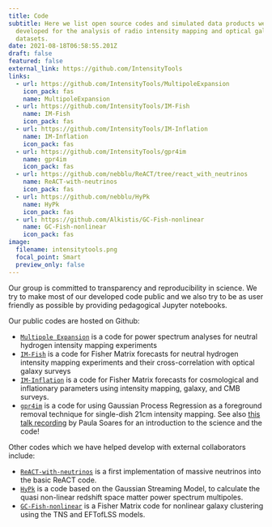```yaml
---
title: Code
subtitle: Here we list open source codes and simulated data products we have
  developed for the analysis of radio intensity mapping and optical galaxy
  datasets.
date: 2021-08-18T06:58:55.201Z
draft: false
featured: false
external_link: https://github.com/IntensityTools
links:
  - url: https://github.com/IntensityTools/MultipoleExpansion
    icon_pack: fas
    name: MultipoleExpansion
  - url: https://github.com/IntensityTools/IM-Fish
    name: IM-Fish
    icon_pack: fas
  - url: https://github.com/IntensityTools/IM-Inflation
    name: IM-Inflation
    icon_pack: fas
  - url: https://github.com/IntensityTools/gpr4im
    name: gpr4im
    icon_pack: fas
  - url: https://github.com/nebblu/ReACT/tree/react_with_neutrinos
    name: ReACT-with-neutrinos
    icon_pack: fas
  - url: https://github.com/nebblu/HyPk
    name: HyPk
    icon_pack: fas
  - url: https://github.com/Alkistis/GC-Fish-nonlinear
    name: GC-Fish-nonlinear
    icon_pack: fas
image:
  filename: intensitytools.png
  focal_point: Smart
  preview_only: false
---
```

Our group is committed to transparency and reproducibility in science. We try to make most of our developed code public and we also try to be as user friendly as possible by providing pedagogical Jupyter notebooks. 

Our public codes are hosted on Github:

* [`Multipole Expansion`](https://github.com/IntensityTools/MultipoleExpansion) is a code for power spectrum analyses for neutral hydrogen intensity mapping experiments
* [`IM-Fish`](https://github.com/IntensityTools/IM-Fish) is a code for Fisher Matrix forecasts for neutral hydrogen intensity mapping experiments and their cross-correlation with optical galaxy surveys
* [`IM-Inflation`](https://github.com/IntensityTools/IM-Inflation) is a code for Fisher Matrix forecasts for cosmological and inflationary parameters using intensity mapping, galaxy, and CMB surveys.
* [`gpr4im`](https://github.com/IntensityTools/gpr4im) is a code for using Gaussian Process Regression as a foreground removal technique for single-dish 21cm intensity mapping. See also [this talk recording](https://www.youtube.com/watch?v=PkUfG2yKSPA) by Paula Soares for an introduction to the science and the code!

Other codes which we have helped develop with external collaborators include:

* [`ReACT-with-neutrinos`](https://github.com/nebblu/ReACT/tree/react_with_neutrinos) is a first implementation of massive neutrinos into the basic ReACT code.
* [`HyPk`](https://github.com/nebblu/HyPk) is a code based on the Gaussian Streaming Model, to calculate the quasi non-linear redshift space matter power spectrum multipoles.
* [`GC-Fish-nonlinear`](https://github.com/Alkistis/GC-Fish-nonlinear) is a Fisher Matrix code for nonlinear galaxy clustering using the TNS and EFTofLSS models.